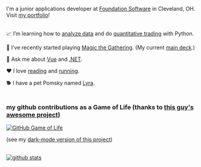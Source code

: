 I'm a junior applications developer at [Foundation Software](https://www.foundationsoft.com/) in Cleveland, OH. Visit [my portfolio](https://rutholdja.netlify.app/)!
<br />
<br />

📈 I’m learning how to [analyze data](https://www.kaggle.com/ruthrootz) and do [quantitative trading](https://www.quantconnect.com/u/ruth-o) with Python.

🎴 I've recently started playing [Magic the Gathering](https://magic.wizards.com/en). (My current [main deck](https://www.topdecked.com/decks/izzet-custom-guild-kit-deck/2ff01d66-c522-44fb-b495-ad48aa168f90).)

💬 Ask me about [Vue](https://vuejs.org/) and [.NET](https://dotnet.microsoft.com/).

❤ I love [reading](https://www.goodreads.com/user/show/72249220-ruth) and [running](https://www.strava.com/athletes/roldja).

🐕 I have a pet Pomsky named [Lyra](https://i.redd.it/ui7yd6c2wiu61.jpg).
<br />
<br />

### my github contributions as a Game of Life (thanks to [this guy's awesome project](https://github.com/ethomson/github4life))

[![GitHub Game of Life](https://github-life.herokuapp.com/ruthrootz.gif?z=6)](https://github-life.herokuapp.com/ruthrootz)

(see my [dark-mode version of this project](https://github.com/ruthrootz/github4life))
<br />
<br />

[![github stats](https://github-readme-stats.vercel.app/api?username=ruthrootz&count_private=true&theme=github_dark&icon_color=ec362f&show_icons=true)](https://github.com/ruthrootz)

